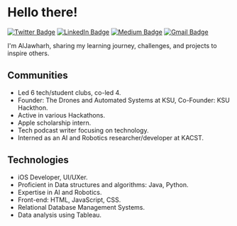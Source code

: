 
# Hello there! 

[![Twitter Badge](https://img.shields.io/badge/-@AlJawharhAlOtaibi?style=flat-square&labelColor=1ca0f1&logo=twitter&logoColor=white&link=https://twitter.com/JawharhOtaibi)](https://twitter.com/JawharhOtaibi)
[![LinkedIn Badge](https://img.shields.io/badge/-https://www.linkedin.com/in/aljawharh-s-alotaibi-2b99b6269/-blue?style=flat-square&logo=Linkedin&logoColor=white)](https://www.linkedin.com/in/aljawharh-s-alotaibi-2b99b6269/)
[![Medium Badge](https://img.shields.io/badge/-@aljawharhalotaibi-03a57a?style=flat-square&labelColor=000000&logo=Medium&link=https://medium.com/@aljawharhalotaibi/)](https://medium.com/@aljawharhalotaibi/)
[![Gmail Badge](https://img.shields.io/badge/-ALJawharhALOtaibi@gmail.com-c14438?style=flat-square&logo=Gmail&logoColor=white&link=mailto:mailALJawharhALOtaibi@gmail.com)](mailto:mailALJawharhALOtaibi@gmail.com)

I'm AlJawharh, sharing my learning journey, challenges, and projects to inspire others.

## Communities
- Led 6 tech/student clubs, co-led 4.
- Founder: The Drones and Automated Systems at KSU, Co-Founder: KSU Hackthon.
- Active in various Hackathons.
- Apple scholarship intern.
- Tech podcast writer focusing on technology.
- Interned as an AI and Robotics researcher/developer at KACST.

## Technologies
- iOS Developer, UI/UXer.
- Proficient in Data structures and algorithms: Java, Python.
- Expertise in AI and Robotics.
- Front-end: HTML, JavaScript, CSS.
- Relational Database Management Systems.
- Data analysis using Tableau.
